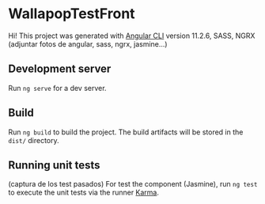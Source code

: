 # WallapopTestFront

Hi! This project was generated with [Angular CLI](https://github.com/angular/angular-cli) version 11.2.6, SASS, NGRX (adjuntar fotos de angular, sass, ngrx, jasmine...)

## Development server

Run `ng serve` for a dev server.

## Build

Run `ng build` to build the project. The build artifacts will be stored in the `dist/` directory.

## Running unit tests

(captura de los test pasados)
For test the component (Jasmine), run `ng test` to execute the unit tests via the runner [Karma](https://karma-runner.github.io).
